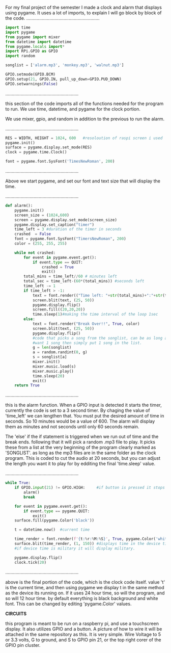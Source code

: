For my final project of the semester I made a clock and alarm that displays using pygame. It uses a lot of imports, to explain I will go block by block of the code.
.........................................................
```python
import time
import pygame
from pygame import mixer
from datetime import datetime
from pygame.locals import*
import RPi.GPIO as GPIO
import random

songlist = ['alarm.mp3', 'monkey.mp3', 'walnut.mp3']

GPIO.setmode(GPIO.BCM)
GPIO.setup(21, GPIO.IN, pull_up_down=GPIO.PUD_DOWN)
GPIO.setwarnings(False)
```
.........................................................

this section of the code imports all of the functions needed for the program to run. We use time, datetime, and pygame for the clock portion.

We use mixer, gpio, and random in addition to the previous to run the alarm.

.........................................................
```python
RES = WIDTH, HEIGHT = 1024, 600   #resoloution of raspi screen i used
pygame.init()
surface = pygame.display.set_mode(RES)
clock = pygame.time.Clock()

font = pygame.font.SysFont('TimesNewRoman', 200)
```
.........................................................

Above we start pygame, and set our font and text size that will display the time. 

.........................................................
```python
def alarm():
    pygame.init()
    screen_size = (1024,600)
    screen = pygame.display.set_mode(screen_size)
    pygame.display.set_caption("timer")
    time_left = 3 #duration of the timer in seconds
    crashed  = False
    font = pygame.font.SysFont("TimersNewRoman", 200)
    color = (255, 255, 255)

    while not crashed:
        for event in pygame.event.get():
            if event.type == QUIT:
                crashed = True
                exit()
        total_mins = time_left//60 # minutes left
        total_sec = time_left-(60*(total_mins)) #seconds left
        time_left -= 1
        if time_left > -1:
            text = font.render(("Time left: "+str(total_mins)+":"+str(total_sec)), True, color)
            screen.blit(text, (25, 50))
            pygame.display.flip()
            screen.fill((20,20,20))
            time.sleep(1)#making the time interval of the loop 1sec
        else:
            text = font.render("Break Over!!", True, color)
            screen.blit(text, (25, 50))
            pygame.display.flip()
            #code that picks a song from the songlist, can be as long as wanted, if you only
            #want 1 song then simply put 1 song in the list.
            g = len(songlist)
            a = random.randint(0, g)
            s = songlist[a]
            mixer.init()
            mixer.music.load(s)
            mixer.music.play()
            time.sleep(20)
            exit()
    return True
```
.........................................................

this is the alarm function. When a GPIO input is detected it starts the timer, currently the code is set to a 3 second timer. By chaging the value of 'time_left' we can lengthen that. You must put the desired amount of time in seconds. So 10 minutes would be a value of 600. The alarm will display them as minutes and not seconds until only 60 seconds remain. 

The 'else' if the if statement is triggered when we run out of time and the break ends. following that it will pick a random .mp3 file to play. It picks these from a list at the very beginning of the program clearly marked as 'SONGLIST'. as long as the mp3 files are in the same folder as the clock program. This is coded to cut the audio at 20 seconds, but you can adjust the length you want it to play for by edditing the final 'time.sleep' value. 

.........................................................
```python
while True:
    if GPIO.input(21) != GPIO.HIGH:     #if button is pressed it stops the clock
        alarm()
        break

    for event in pygame.event.get():
        if event.type == pygame.QUIT:
            exit()
    surface.fill(pygame.Color('black'))

    t = datetime.now()  #current time

    time_render = font.render(f'{t:%r:%M:%S}', True, pygame.Color('white'), pygame.Color('black'))
    surface.blit(time_render, (1, 150)) #displays time in the device time setting
    #if device time is military it will display military.

    pygame.display.flip()
    clock.tick(20)
```
.........................................................

above is the final portion of the code, which is the clock code itself. value 't' is the current time, and then using pygame we display t in the same method as the device its running on. If it uses 24 hour time, so will the program, and so will 12 hour time. by default everything is black background and white font. This can be changed by editing 'pygame.Color' values. 

**CIRCUITS**

this program is meant to be run on a raspberry pi, and use a touchscreen display. It also utilizes GPIO and a button. A picture of how to wire it will be attached in the same repository as this. It is very simple. Wire Voltage to 5 or 3.3 volts, G to ground, and S to GPIO pin 21, or the top right corer of the GPIO pin cluster. 

